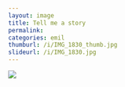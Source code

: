 ```yaml
---
layout: image
title: Tell me a story
permalink: 
categories: emil
thumburl: /i/IMG_1830_thumb.jpg
slideurl: /i/IMG_1830.jpg
---
```


![]({{site.url}}/i/IMG_1830.jpg)


